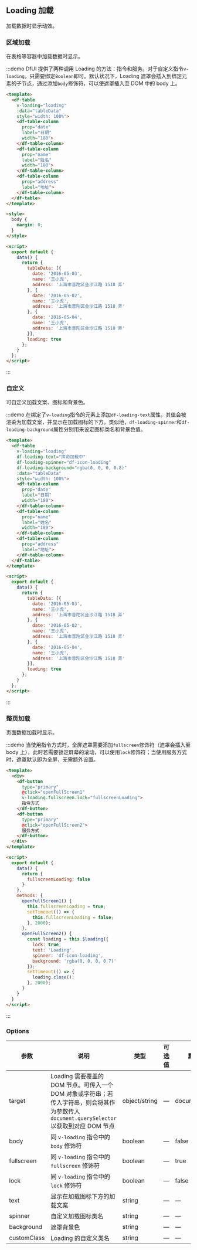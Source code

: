 ## Loading 加载

加载数据时显示动效。

### 区域加载

在表格等容器中加载数据时显示。

:::demo DfUI 提供了两种调用 Loading 的方法：指令和服务。对于自定义指令`v-loading`，只需要绑定`Boolean`即可。默认状况下，Loading 遮罩会插入到绑定元素的子节点，通过添加`body`修饰符，可以使遮罩插入至 DOM 中的 body 上。
```html
<template>
  <df-table
    v-loading="loading"
    :data="tableData"
    style="width: 100%">
    <df-table-column
      prop="date"
      label="日期"
      width="180">
    </df-table-column>
    <df-table-column
      prop="name"
      label="姓名"
      width="180">
    </df-table-column>
    <df-table-column
      prop="address"
      label="地址">
    </df-table-column>
  </df-table>
</template>

<style>
  body {
    margin: 0;
  }
</style>

<script>
  export default {
    data() {
      return {
        tableData: [{
          date: '2016-05-03',
          name: '王小虎',
          address: '上海市普陀区金沙江路 1518 弄'
        }, {
          date: '2016-05-02',
          name: '王小虎',
          address: '上海市普陀区金沙江路 1518 弄'
        }, {
          date: '2016-05-04',
          name: '王小虎',
          address: '上海市普陀区金沙江路 1518 弄'
        }],
        loading: true
      };
    }
  };
</script>
```
:::

### 自定义

可自定义加载文案、图标和背景色。

:::demo 在绑定了`v-loading`指令的元素上添加`df-loading-text`属性，其值会被渲染为加载文案，并显示在加载图标的下方。类似地，`df-loading-spinner`和`df-loading-background`属性分别用来设定图标类名和背景色值。
```html
<template>
  <df-table
    v-loading="loading"
    df-loading-text="拼命加载中"
    df-loading-spinner="df-icon-loading"
    df-loading-background="rgba(0, 0, 0, 0.8)"
    :data="tableData"
    style="width: 100%">
    <df-table-column
      prop="date"
      label="日期"
      width="180">
    </df-table-column>
    <df-table-column
      prop="name"
      label="姓名"
      width="180">
    </df-table-column>
    <df-table-column
      prop="address"
      label="地址">
    </df-table-column>
  </df-table>
</template>

<script>
  export default {
    data() {
      return {
        tableData: [{
          date: '2016-05-03',
          name: '王小虎',
          address: '上海市普陀区金沙江路 1518 弄'
        }, {
          date: '2016-05-02',
          name: '王小虎',
          address: '上海市普陀区金沙江路 1518 弄'
        }, {
          date: '2016-05-04',
          name: '王小虎',
          address: '上海市普陀区金沙江路 1518 弄'
        }],
        loading: true
      };
    }
  };
</script>
```
:::

### 整页加载

页面数据加载时显示。

:::demo 当使用指令方式时，全屏遮罩需要添加`fullscreen`修饰符（遮罩会插入至 body 上），此时若需要锁定屏幕的滚动，可以使用`lock`修饰符；当使用服务方式时，遮罩默认即为全屏，无需额外设置。

```html
<template>
  <div>
    <df-button
      type="primary"
      @click="openFullScreen1"
      v-loading.fullscreen.lock="fullscreenLoading">
      指令方式
    </df-button>
    <df-button
      type="primary"
      @click="openFullScreen2">
      服务方式
    </df-button>
  </div>
</template>

<script>
  export default {
    data() {
      return {
        fullscreenLoading: false
      }
    },
    methods: {
      openFullScreen1() {
        this.fullscreenLoading = true;
        setTimeout(() => {
          this.fullscreenLoading = false;
        }, 2000);
      },
      openFullScreen2() {
        const loading = this.$loading({
          lock: true,
          text: 'Loading',
          spinner: 'df-icon-loading',
          background: 'rgba(0, 0, 0, 0.7)'
        });
        setTimeout(() => {
          loading.close();
        }, 2000);
      }
    }
  }
</script>
```
:::



### Options
| 参数      | 说明          | 类型      | 可选值                           | 默认值  |
|---------- |-------------- |---------- |--------------------------------  |-------- |
| target | Loading 需要覆盖的 DOM 节点。可传入一个 DOM 对象或字符串；若传入字符串，则会将其作为参数传入 `document.querySelector`以获取到对应 DOM 节点 | object/string | — | document.body |
| body | 同 `v-loading` 指令中的 `body` 修饰符 | boolean | — | false |
| fullscreen | 同 `v-loading` 指令中的 `fullscreen` 修饰符 | boolean | — | true |
| lock | 同 `v-loading` 指令中的 `lock` 修饰符 | boolean | — | false |
| text | 显示在加载图标下方的加载文案 | string | — | — |
| spinner | 自定义加载图标类名 | string | — | — |
| background | 遮罩背景色 | string | — | — |
| customClass | Loading 的自定义类名 | string | — | — |